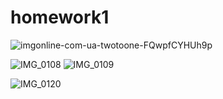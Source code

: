 # homework1
![imgonline-com-ua-twotoone-FQwpfCYHUh9p](https://user-images.githubusercontent.com/54778863/65177872-3505f380-da1d-11e9-891b-bc8c40a97e6e.jpg)


![IMG_0108](https://user-images.githubusercontent.com/54778863/65177198-dc822680-da1b-11e9-84c7-32fbb20986f1.gif)
![IMG_0109](https://user-images.githubusercontent.com/54778863/65177199-dc822680-da1b-11e9-8bb7-dcb1ed169e6d.gif)

![IMG_0120](https://user-images.githubusercontent.com/54778863/65177725-e2c4d280-da1c-11e9-9227-cc8b448c118b.JPG)
